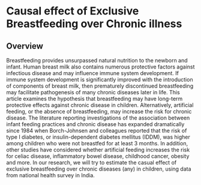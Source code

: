 # Causal effect of Exclusive Breastfeeding over Chronic illness

## Overview
Breastfeeding provides unsurpassed natural nutrition to the newborn and infant. 
Human breast milk also contains numerous protective factors against infectious disease and may influence immune system development. 
If immune system development is significantly improved with the introduction of components of breast milk, 
then prematurely discontinued breastfeeding may facilitate pathogenesis of many chronic diseases later in life.
This article examines the hypothesis that breastfeeding may have long-term protective effects against chronic disease in children. 
Alternatively, artificial feeding, or the absence of breastfeeding, may increase the risk for chronic disease.
The literature reporting investigations of the association between infant feeding practices and chronic disease has expanded dramatically since 1984 
when Borch-Johnsen and colleagues reported that the risk of type I diabetes, or insulin-dependent diabetes mellitus (IDDM), 
was higher among children who were not breastfed for at least 3 months. 
In addition, other studies have considered whether artificial feeding increases the risk for celiac disease, inflammatory bowel disease, childhood cancer, obesity and more.
In our research, we will try to estimate the casual effect of exclusive breastfeeding over chronic diseases (any) in children, using data from national health survey in India.
